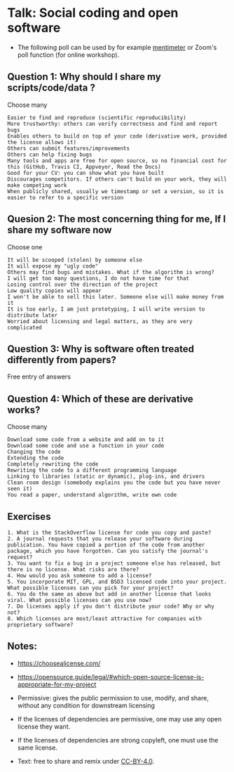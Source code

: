 

# Talk: Social coding and open software

- The following poll can be used by for example [mentimeter](https://www.mentimeter.com/) or Zoom's poll function (for online workshop).


## Question 1: Why should I share my scripts/code/data ?
Choose many
```
Easier to find and reproduce (scientific reproducibility)
More trustworthy: others can verify correctness and find and report bugs
Enables others to build on top of your code (derivative work, provided the license allows it)
Others can submit features/improvements
Others can help fixing bugs
Many tools and apps are free for open source, so no financial cost for this (GitHub, Travis CI, Appveyor, Read the Docs)
Good for your CV: you can show what you have built
Discourages competitors. If others can't build on your work, they will make competing work
When publicly shared, usually we timestamp or set a version, so it is easier to refer to a specific version
```


## Quesion 2: The most concerning thing for me, If I share my software now
Choose one

```
It will be scooped (stolen) by someone else
It will expose my "ugly code"
Others may find bugs and mistakes. What if the algorithm is wrong?
I will get too many questions, I do not have time for that
Losing control over the direction of the project
Low quality copies will appear
I won't be able to sell this later. Someone else will make money from it
It is too early, I am just prototyping, I will write version to distribute later
Worried about licensing and legal matters, as they are very complicated
```

## Question 3: Why is software often treated differently from papers?

Free entry of answers

## Question 4: Which of these are derivative works?
Choose many

```
Download some code from a website and add on to it
Download some code and use a function in your code
Changing the code
Extending the code
Completely rewriting the code
Rewriting the code to a different programming language
Linking to libraries (static or dynamic), plug-ins, and drivers
Clean room design (somebody explains you the code but you have never seen it)
You read a paper, understand algorithm, write own code
```

## Exercises
```
1. What is the StackOverflow license for code you copy and paste?
2. A journal requests that you release your software during publication. You have copied a portion of the code from another package, which you have forgotten. Can you satisfy the journal's request?
3. You want to fix a bug in a project someone else has released, but there is no license. What risks are there?
4. How would you ask someone to add a license?
5. You incorporate MIT, GPL, and BSD3 licensed code into your project. What possible licenses can you pick for your project?
6. You do the same as above but add in another license that looks viral. What possible licenses can you use now?
7. Do licenses apply if you don't distribute your code? Why or why not?
8. Which licenses are most/least attractive for companies with proprietary software?
```

## Notes:
- https://choosealicense.com/
- https://opensource.guide/legal/#which-open-source-license-is-appropriate-for-my-project
- Permissive: gives the public permission to use, modify, and share, without any condition for downstream licensing
- If the licenses of dependencies are permissive, one may use any open license they want.
- If the licenses of dependencies are strong copyleft, one must use the same license.


- Text: free to share and remix under [CC-BY-4.0](https://creativecommons.org/licenses/by/4.0/).
